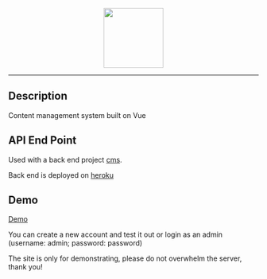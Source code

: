 <p align="center"><img src="https://github.com/senhungwong/easy-order/blob/master/src/assets/logo.png" height="120"></p>

---

## Description

Content management system built on Vue

## API End Point

Used with a back end project [cms](https://github.com/de2008de/cms-backend).

Back end is deployed on [heroku](https://cms-easyorder.herokuapp.com)

## Demo

[Demo](http://easyorder.senhung.net)

You can create a new account and test it out or login as an admin (username: admin; password: password)

The site is only for demonstrating, please do not overwhelm the server, thank you!
